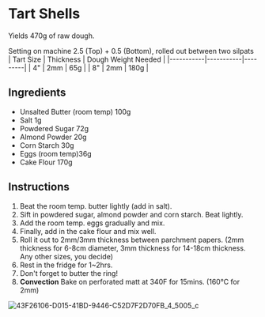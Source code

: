 # Tart Shells
Yields 470g of raw dough.

Setting on machine 2.5 (Top) + 0.5 (Bottom), rolled out between two silpats
| Tart Size | Thickness | Dough Weight Needed |
|-----------|-----------|---------|
| 4"        | 2mm       | 65g     |
| 8"        | 2mm       | 180g    |



## Ingredients

* Unsalted Butter (room temp) 100g
* Salt 1g
* Powdered Sugar 72g
* Almond Powder 20g
* Corn Starch 30g
* Eggs (room temp)36g
* Cake Flour 170g

## Instructions
1. Beat the room temp. butter lightly (add in salt).
2. Sift in powdered sugar, almond powder and corn starch. Beat lightly.
3. Add the room temp. eggs gradually and mix.
4. Finally, add in the cake flour and mix well.
5. Roll it out to 2mm/3mm thickness between parchment papers. (2mm thickness for 6-8cm diameter, 3mm thickness for 14-18cm thickness. Any other sizes, you decide)
6. Rest in the fridge for 1~2hrs.
7. Don't forget to butter the ring!
8. **Convection** Bake on perforated matt at 340F for 15mins. (160℃ for 2mm)

![43F26106-D015-41BD-9446-C52D7F2D70FB_4_5005_c](https://github.com/user-attachments/assets/734b6dd8-4b44-4f3d-9016-9dd7d505994e)

